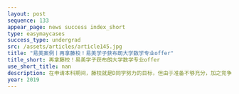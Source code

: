 ```yaml
---
layout: post
sequence: 133
appear_page: news success index_short
type: easymaycases
success_type: undergrad
src: /assets/articles/article145.jpg
title: "易美案例丨再拿藤校！易美学子获布朗大学数学专业offer"
title_short: 再拿藤校！易美学子获布朗大学数学专业offer
use_short_title: nan
description: 在申请本科期间，藤校就是D同学努力的目标，但由于准备不够充分，加之竞争太激烈，D同学毫无意外地拿到了拒信。“本来我想就认命了，因为录的院校也不是太差。但入学后我发现，一堂课几百个人，教授真的没办法认识每一位同学。我想要去一所学术氛围更好的学校，教授可以truly care about every single student（真切地关心每一位学生）” 念了一个学期的D同学如是说道。
year: 2019
---
```


